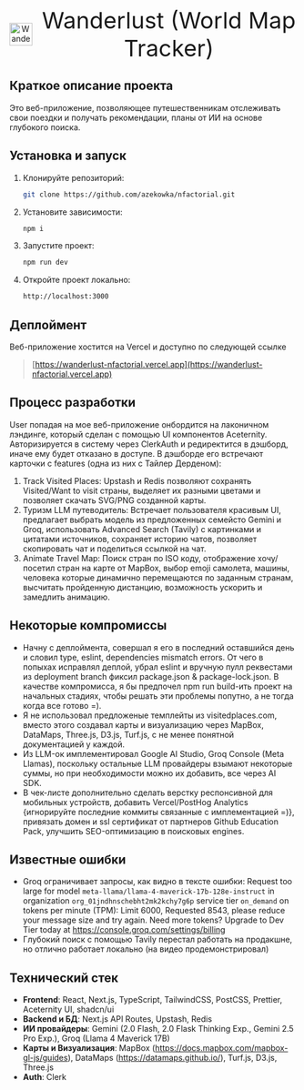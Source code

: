 <p align="center" style="display: flex; align-items: center; justify-content: center; gap: 8px;">
  <img src="https://notion-emojis.s3-us-west-2.amazonaws.com/prod/svg-twitter/1f5fa-fe0f.svg" alt="Wanderlust Logo" width="40" height="40"/></br>
  <span style="font-size: 40px;">Wanderlust (World Map Tracker)</span>
</p>

## Краткое описание проекта
Это веб-приложение, позволяющее путешественникам отслеживать свои поездки и получать рекомендации, планы от ИИ на основе глубокого поиска.

## Установка и запуск

1. Клонируйте репозиторий:
   ```bash
   git clone https://github.com/azekowka/nfactorial.git
   ```

2. Установите зависимости:
   ```bash
   npm i
   ```

3. Запустите проект:
   ```bash
   npm run dev
   ```
4. Откройте проект локально:
   ```bash
   http://localhost:3000
   ```

## Деплоймент

Веб-приложение хостится на Vercel и доступно по следующей ссылке

> [https://wanderlust-nfactorial.vercel.app](https://wanderlust-nfactorial.vercel.app)

## Процесс разработки

User попадая на мое веб-приложение онбордится на лаконичном лэндинге, который сделан с помощью UI компонентов Aceternity. Авторизируется в систему через ClerkAuth и редиректится в дэшборд, иначе ему будет отказано в доступе. В дэшборде его встречают карточки с features (одна из них с Тайлер Дерденом):
1. Track Visited Places: Upstash и Redis позволяют сохранять Visited/Want to visit страны, выделяет их разными цветами и позволяет скачать SVG/PNG созданной карты.
2. Туризм LLM путеводитель: Встречает пользователя красивым UI, предлагает выбрать модель из предложенных семейсто Gemini и Groq, использовать Advanced Search (Tavily) с картинками и цитатами источников, сохраняет историю чатов, позволяет скопировать чат и поделиться ссылкой на чат.
3. Animate Travel Map: Поиск стран по ISO коду, отображение хочу/посетил стран на карте от MapBox, выбор emoji самолета, машины, человека которые динамично перемещаются по заданным странам, высчитать пройденную дистанцию, возможность ускорить и замедлить анимацию.

## Некоторые компромиссы
- Начну с деплоймента, совершал я его в последний оставшийся день и словил type, eslint, dependencies mismatch errors. От чего в попыхах исправлял деплой, убрал eslint и вручную пулл реквестами из deployment branch фиксил package.json & package-lock.json. В качестве компромисса, я бы предпочел npm run build-ить проект на начальных стадиях, чтобы решать эти проблемы попутно, а не тогда когда все готово =).
- Я не использовал предложеные темплейты из visitedplaces.com, вместо этого создавал карты и визуализацию через MapBox, DataMaps, Three.js, D3.js, Turf.js, с не менее понятной документацией у каждой.
- Из LLM-ок имплементировал Google AI Studio, Groq Console (Meta Llamas), поскольку остальные LLM провайдеры взымают некоторые суммы, но при необходимости можно их добавить, все через AI SDK.
- В чек-листе дополнительно сделать верстку респонсивной для мобильных устройств, добавить Vercel/PostHog Analytics {игнорируйте последние коммиты связанные с имплементацией =)}, привязать домен и ssl сертификат от партнеров Github Education Pack, улучшить SEO-оптимизацию в поисковых engines.
  
## Известные ошибки
- Groq ограничивает запросы, как видно в тексте ошибки: Request too large for model `meta-llama/llama-4-maverick-17b-128e-instruct` in organization `org_01jndhnschebht2mk2kchy7g6p` service tier `on_demand` on tokens per minute (TPM): Limit 6000, Requested 8543, please reduce your message size and try again. Need more tokens? Upgrade to Dev Tier today at https://console.groq.com/settings/billing
- Глубокий поиск с помощью Tavily перестал работать на продакшне, но отлично работает локально (на видео продемонстрировал)

## Технический стек

- **Frontend**: React, Next.js, TypeScript, TailwindCSS, PostCSS, Prettier, Aceternity UI, shadcn/ui
- **Backend и БД**: Next.js API Routes, Upstash, Redis
- **ИИ провайдеры**: Gemini (2.0 Flash, 2.0 Flask Thinking Exp., Gemini 2.5 Pro Exp.), Groq (Llama 4 Maverick 17B)
- **Карты и Визуализация**: MapBox (https://docs.mapbox.com/mapbox-gl-js/guides), DataMaps (https://datamaps.github.io/), Turf.js, D3.js, Three.js
- **Auth**: Clerk
